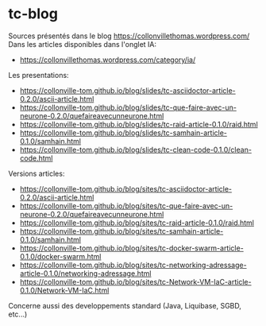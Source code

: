 # tc-blog
Sources présentés dans le blog https://collonvillethomas.wordpress.com/
Dans les articles disponibles dans l'onglet IA:

* https://collonvillethomas.wordpress.com/category/ia/

Les presentations:

* https://collonville-tom.github.io/blog/slides/tc-asciidoctor-article-0.2.0/ascii-article.html
* https://collonville-tom.github.io/blog/slides/tc-que-faire-avec-un-neurone-0.2.0/quefaireavecunneurone.html
* https://collonville-tom.github.io/blog/slides/tc-raid-article-0.1.0/raid.html
* https://collonville-tom.github.io/blog/slides/tc-samhain-article-0.1.0/samhain.html
* https://collonville-tom.github.io/blog/slides/tc-clean-code-0.1.0/clean-code.html

Versions articles:

* https://collonville-tom.github.io/blog/sites/tc-asciidoctor-article-0.2.0/ascii-article.html
* https://collonville-tom.github.io/blog/sites/tc-que-faire-avec-un-neurone-0.2.0/quefaireavecunneurone.html
* https://collonville-tom.github.io/blog/sites/tc-raid-article-0.1.0/raid.html
* https://collonville-tom.github.io/blog/sites/tc-samhain-article-0.1.0/samhain.html
* https://collonville-tom.github.io/blog/sites/tc-docker-swarm-article-0.1.0/docker-swarm.html
* https://collonville-tom.github.io/blog/sites/tc-networking-adressage-article-0.1.0/networking-adressage.html
* https://collonville-tom.github.io/blog/sites/tc-Network-VM-IaC-article-0.1.0/Network-VM-IaC.html

Concerne aussi des developpements standard (Java, Liquibase, SGBD, etc...)


